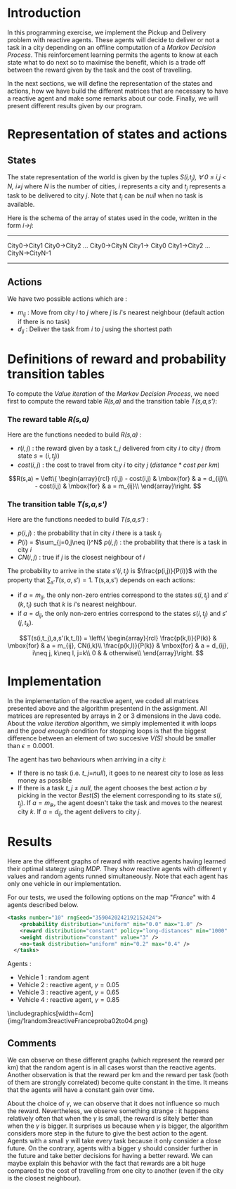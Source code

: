 # Introduction

In this programming exercise, we implement the Pickup and Delivery problem with reactive agents. These agents will decide to deliver or not a task in a city depending on an offline computation of a *Markov Decision Process*. This reinforcement learning permits the agents to know at each state what to do next so to maximise the benefit, which is a trade off between the reward given by the task and the cost of travelling.

In the next sections, we will define the representation of the states and actions, how we have build the different matrices that are necessary to have a reactive agent and make some remarks about our code. Finally, we will present different results given by our program.

# Representation of states and actions

## States

The state representation of the world is given by the tuples *S(i,$t_j$), $\forall$ 0 $\leq$ i,j < N, i$\neq$j* where *N* is the number of cities, *i* represents a city and $t_j$ represents a task to be delivered to city *j*. Note that $t_j$ can be *null* when no task is available.

Here is the schema of the array of states used in the code, written in the form *i$\rightarrow$j*:

----------------------------------------------------------------------------------------
City0$\rightarrow$City1 City0$\rightarrow$City2 ... City0$\rightarrow$CityN City1$\rightarrow$ City0 City1$\rightarrow$City2 ... CityN$\rightarrow$CityN-1
-------------- ------------ --- ------------ ------------- ------------ --- ------------

## Actions
We have two possible actions which are :

- $m_{ij}$ : Move from city *i* to *j* where *j* is *i*'s nearest neighbour (default action if there is no task)
- $d_{ij}$ : Deliver the task from *i* to *j* using the shortest path

# Definitions of reward and probability transition tables

To compute the *Value iteration* of the *Markov Decision Process*, we need first to compute the reward table *R(s,a)* and the transition table *T(s,a,s')*:

### The reward table *R(s,a)*

Here are the functions needed to build *R(s,a)* :

- $r(i,j)$ : the reward given by a task *t_j* delivered from city *i* to city *j* (from state $s=(i,t_j)$)
- $cost(i,j)$ : the cost to travel from city *i* to city *j* ($distance * cost \ per \ km$)


$$R(s,a) =
\left\{
  \begin{array}{rcl}
    r(i,j) - cost(i,j) & \mbox{for} & a = d_{ij}\\
    - cost(i,j) & \mbox{for} & a = m_{ij}\\
  \end{array}\right.
$$

### The transition table *T(s,a,s')*

Here are the functions needed to build *T(s,a,s')* :

- $p(i,j)$ : the probability that in city *i* there is a task $t_j$
- $P(i)$ = $\sum_{j=0,j\neq i}^N$ $p(i,j)$ : the probability that there is a task in city *i*
- $CN(i,j)$ : true if *j* is the closest neighbour of *i*

The probability to arrive in the state $s'(i,t_j)$ is $\frac{p(i,j)}{P(i)}$ with the property that $\sum_{s'} T(s,a,s') = 1$. T(s,a,s') depends on each actions:

- if $a = m_{ij}$, the only non-zero entries correspond to the states $s(i,t_j)$ and $s'(k,t_l)$ such that *k* is *i*'s nearest neighbour.
- if $a = d_{ij}$, the only non-zero entries correspond to the states $s(i,t_j)$ and $s'(j,t_k)$.
<!--
- We deliver the task from city *i* to city *j* and city *k* is not the closest neighbour of city *j*
- We deliver the task from city *i* to city *j* and city *k* is the closest neighbour of city *j*
- We move from city *i* to city *j* (it does not matter if there is a task or not in city *i*) and city *k* is not the closest neighbour of city *j*
  - We move from city *i* to city *j* (it does not matter if there is a task or not in city *i*) and city *k* is the closest neighbour of city *j*
- All other cases

$$T(s(i,t_i),a,s'(j,t_j)) =
\left\{
  \begin{array}{rcl}
    p(i,j)*p(j,k) & \mbox{for} & a = d_{ij}, t_i \neq null, t_i \ is \ for \ city \ j, !CN(j,k)\\
    p(i,j)*(p(j,k)+(1-\sum_kp(j,k))) & \mbox{for} & a = d_{ij}, t_i \neq null, t_i \ is \ for \ city \ j, CN(j,k)\\
    p(j,k) & \mbox{for} & a = m_{ij}, CN(i,j), !CN(j,k)\\
    p(j,k)+(1-\sum_kp(j,k)) & \mbox{for} & a = m_{ij}, CN(i,j), CN(j,k)\\
    0 & & otherwise\\
  \end{array}\right.
$$ -->

$$T(s(i,t_j),a,s'(k,t_l)) =
\left\{
  \begin{array}{rcl}
    \frac{p(k,l)}{P(k)} & \mbox{for} & a = m_{ij}, CN(i,k)\\
    \frac{p(k,l)}{P(k)} & \mbox{for} & a = d_{ij}, i\neq j, k\neq l, j=k\\
    0 & & otherwise\\
  \end{array}\right.
$$

# Implementation

In the implementation of the reactive agent, we coded all matrices presented above and the algorithm presentend in the assignment. All matrices are represented by arrays in 2 or 3 dimensions in the Java code. About the *value iteration* algorithm, we simply implemented it with loops and the *good enough* condition for stopping loops is that the biggest difference between an element of two succesive *V(S)* should be smaller than $\epsilon=0.0001$.

The agent has two behaviours when arriving in a city *i*:

- If there is no task (i.e. *t_j*=*null*), it goes to ne nearest city to lose as less money as possible
- If there is a task *t_j* $\neq$ *null*, the agent chooses the best action *a* by picking in the vector $Best(S)$ the element corresponding to its state $s(i,t_j)$. If $a = m_{ik}$, the agent doesn't take the task and moves to the nearest city *k*. If $a = d_{ij}$, the agent delivers to city *j*.

# Results
Here are the different graphs of reward with reactive agents having learned their optimal stategy using *MDP*. They show reactive agents with different $\gamma$ values and random agents runned simultaneously. Note that each agent has only one vehicle in our implementation.

For our tests, we used the following options on the map "*France*" with 4 agents described below.
```xml
<tasks number="10" rngSeed="3590420242192152424">
    <probability distribution="uniform" min="0.0" max="1.0" />
    <reward distribution="constant" policy="long-distances" min="1000" max="99999" />
    <weight distribution="constant" value="3" />
    <no-task distribution="uniform" min="0.2" max="0.4" />
  </tasks>
```
Agents :

- Vehicle 1 : random agent
- Vehicle 2 : reactive agent, $\gamma = 0.05$
- Vehicle 3 : reactive agent, $\gamma = 0.65$
- Vehicle 4 : reactive agent, $\gamma = 0.85$


\includegraphics[width=4cm]{img/1random3reactiveFranceproba02to04.png}

## Comments
We can observe on these different graphs (which represent the reward per km) that the random agent is in all cases worst than the reactive agents. Another observation is that the reward per km and the reward per task (both of them are strongly correlated) become quite constant in the time. It means that the agents will have a constant gain over time.

About the choice of $\gamma$, we can observe that it does not influence so much the reward. Nevertheless, we observe something strange : it happens relatively often that when the $\gamma$ is small, the reward is slitely better than when the $\gamma$ is bigger. It surprises us because when $\gamma$ is bigger, the algorithm considers more step in the future to give the best action to the agent. Agents with a small $\gamma$ will take every task because it only consider a close future. On the contrary, agents with a bigger $\gamma$ should consider further in the future and take better decisions for having a better reward. We can maybe explain this behavior with the fact that rewards are a bit huge compared to the cost of travelling from one city to another (even if the city is the closest neighbour).
